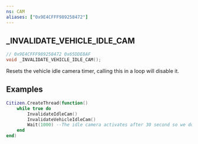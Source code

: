 ```yaml
---
ns: CAM
aliases: ["0x9E4CFFF989258472"]
---
```

## _INVALIDATE_VEHICLE_IDLE_CAM

```c
// 0x9E4CFFF989258472 0x65DDE8AF
void _INVALIDATE_VEHICLE_IDLE_CAM();
```

Resets the vehicle idle camera timer, calling this in a loop will disable it.

## Examples
```lua
Citizen.CreateThread(function()
	while true do
		InvalidateIdleCam()
		InvalidateVehicleIdleCam()
		Wait(1000) --The idle camera activates after 30 second so we don't need to call this per frame
	end
end)
```
